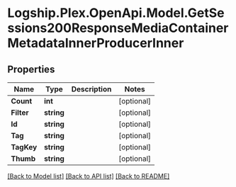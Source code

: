 # Logship.Plex.OpenApi.Model.GetSessions200ResponseMediaContainerMetadataInnerProducerInner

## Properties

Name | Type | Description | Notes
------------ | ------------- | ------------- | -------------
**Count** | **int** |  | [optional] 
**Filter** | **string** |  | [optional] 
**Id** | **string** |  | [optional] 
**Tag** | **string** |  | [optional] 
**TagKey** | **string** |  | [optional] 
**Thumb** | **string** |  | [optional] 

[[Back to Model list]](../../README.md#documentation-for-models) [[Back to API list]](../../README.md#documentation-for-api-endpoints) [[Back to README]](../../README.md)

